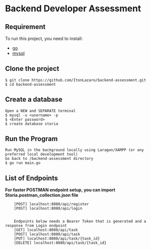 # Backend Developer Assessment

## Requirement
To run this project, you need to install:

- [go](https://golang.org/dl/)
- [mysql](https://www.mysql.com/downloads/)

## Clone the project

```
$ git clone https://github.com/ItonLazaro/backend-assessment.git
$ cd backend-assessment
```

## Create a database

```
Open a NEW and SEPARATE terminal
$ mysql -u <username> -p 
$ <Enter password>
$ create database storia
```
## 


## Run the Program

```
Run MySQL in the background locally using Laragon/XAMPP (or any preferred local development tool)
Go back to /backend-assessment directory
$ go run main.go
```


## List of Endpoints
**For faster POSTMAN endpoint setup, you can import Storia.postman_collection.json file**
```
    [POST] localhost:8080/api/register
    [POST] localhost:8080/api/login


    Endpoints below needs a Bearer Token that is generated and a response from Login endpoint
    [GET] localhost:8080/api/task
    [POST] localhost:8080/api/task
    [PUT] localhost:8080/api/task/{task_id}
    [DELETE] localhost:8080/api/task/{task_id}
```
